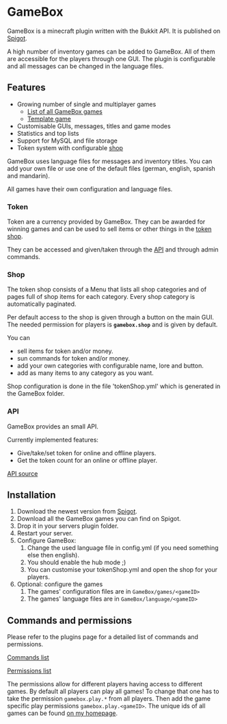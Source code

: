 # GameBox

GameBox is a minecraft plugin written with the Bukkit API. It is published on [Spigot].

A high number of inventory games can be added to GameBox. All of them are accessible for the players through one GUI. The plugin is configurable and all messages can be changed in the language files.

## Features

* Growing number of single and multiplayer games
  * [List of all GameBox games][GameBox-games]
  * [Template game][example-project]
* Customisable GUIs, messages, titles and game modes
* Statistics and top lists
* Support for MySQL and file storage
* Token system with configurable [shop](#shop)

GameBox uses language files for messages and inventory titles. You can add your own file or use one of the default files (german, english, spanish and mandarin).

All games have their own configuration and language files.

### Token

Token are a currency provided by GameBox. They can be awarded for winning games and can be used to sell items or other things in the [token shop](#shop). 

They can be accessed and given/taken through the [API](#api) and through admin commands.

### Shop

The token shop consists of a Menu that lists all shop categories and of pages full of shop items for each category. Every shop category is automatically paginated.

Per default access to the shop is given through a button on the main GUI. The needed permission for players is **`gamebox.shop`**
and is given by default.

You can
* sell items for token and/or money.
* sun commands for token and/or money.
* add your own categories with configurable name, lore and button.
* add as many items to any category as you want.

Shop configuration is done in the file 'tokenShop.yml' which is generated in the GameBox folder.

### API

GameBox provides an small API.

Currently implemented features:
* Give/take/set token for online and offline players.
* Get the token count for an online or offline player.

[API source](src/main/java/me/nikl/gamebox/GameBoxAPI.java)

## Installation

1. Download the newest version from [Spigot].
2. Download all the GameBox games you can find on Spigot.
3. Drop it in your servers plugin folder.
4. Restart your server.
5. Configure GameBox:
   1. Change the used language file in config.yml (if you need something else then english).
   2. You should enable the hub mode ;)
   3. You can customise your tokenShop.yml and open the shop for your players.
6. Optional: configure the games
   1. The games' configuration files are in `GameBox/games/<gameID>`
   2. The games' language files are in `GameBox/language/<gameID>`

## Commands and permissions

Please refer to the plugins page for a detailed list of commands and permissions.

[Commands list][GameBox-cmds]

[Permissions list][GameBox-perms]

The permissions allow for different players having access to different games. By default all players can play all games! To change that one has to take the permission `gamebox.play.*` from all players. Then add the game specific play permissions `gamebox.play.<gameID>`. The unique ids of all games can be found [on my homepage][gamebox-ids].

[Spigot]: https://www.spigotmc.org/resources/37273/
[gamebox-ids]: https://www.nikl.me/projects/gamebox/#ids
[GameBox-games]: https://www.nikl.me/projects/gamebox/#games
[GameBox-cmds]: https://www.nikl.me/projects/gamebox/#commands
[GameBox-perms]: https://www.nikl.me/projects/gamebox/#permissions
[example-project]: https://github.com/NiklasEi/GameBox_Template